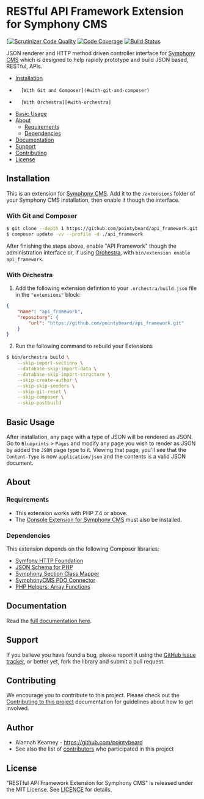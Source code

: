 # RESTful API Framework Extension for Symphony CMS

[[![Scrutinizer Code Quality](https://scrutinizer-ci.com/g/pointybeard/api_framework/badges/quality-score.png?b=master)](https://scrutinizer-ci.com/g/pointybeard/api_framework/?branch=master)
[![Code Coverage](https://scrutinizer-ci.com/g/pointybeard/api_framework/badges/coverage.png?b=master)](https://scrutinizer-ci.com/g/pointybeard/api_framework/?branch=master)
[![Build Status](https://scrutinizer-ci.com/g/pointybeard/api_framework/badges/build.png?b=master)](https://scrutinizer-ci.com/g/pointybeard/api_framework/build-status/master)

JSON renderer and HTTP method driven controller interface for [Symphony CMS][ext-Symphony CMS] which is designed to help rapidly prototype and build JSON based, RESTful, APIs.

-   [Installation](#installation)
-       [With Git and Composer](#with-git-and-composer)
-       [With Orchestra][#with-orchestra]
-   [Basic Usage](#basic-usage)
-   [About](#about)
    -   [Requirements](#dependencies)
    -   [Dependencies](#dependencies)
-   [Documentation](#documentation)
-   [Support](#support)
-   [Contributing](#contributing)
-   [License](#license)

## Installation

This is an extension for [Symphony CMS][ext-Symphony CMS]. Add it to the `/extensions` folder of your Symphony CMS installation, then enable it though the interface.

### With Git and Composer

```bash
$ git clone --depth 1 https://github.com/pointybeard/api_framework.git api_framework
$ composer update -vv --profile -d ./api_framework
```
After finishing the steps above, enable "API Framework" though the administration interface or, if using [Orchestra][ext-Orchestra], with `bin/extension enable api_framework`.

### With Orchestra

1. Add the following extension defintion to your `.orchestra/build.json` file in the `"extensions"` block:

```json
{
    "name": "api_framework",
    "repository": {
        "url": "https://github.com/pointybeard/api_framework.git"
    }
}
```

2. Run the following command to rebuild your Extensions

```bash
$ bin/orchestra build \
    --skip-import-sections \
    --database-skip-import-data \
    --database-skip-import-structure \
    --skip-create-author \
    --skip-skip-seeders \
    --skip-git-reset \
    --skip-composer \
    --skip-postbuild
```

## Basic Usage

After installation, any page with a type of JSON will be rendered as JSON. Go to `Blueprints` > `Pages` and modify any page you wish to render as JSON by added the `JSON` page type to it. Viewing that page, you'll see that the `Content-Type` is now `application/json` and the contents is a valid JSON document.


## About

### Requirements

- This extension works with PHP 7.4 or above.
- The [Console Extension for Symphony CMS][req-console] must also be installed.

### Dependencies

This extension depends on the following Composer libraries:

-   [Symfony HTTP Foundation](https://github.com/symfony/http-foundation)
-   [JSON Schema for PHP](https://github.com/justinrainbow/json-schema)
-   [Symphony Section Class Mapper](https://github.com/pointybeard/symphony-classmapper)
-   [SymphonyCMS PDO Connector](https://github.com/pointybeard/symphony-pdo)
-   [PHP Helpers: Array Functions](https://github.com/pointybeard/helpers-functions-arrays)

## Documentation

Read the [full documentation here][ext-docs].

## Support

If you believe you have found a bug, please report it using the [GitHub issue tracker][ext-issues],
or better yet, fork the library and submit a pull request.

## Contributing

We encourage you to contribute to this project. Please check out the [Contributing to this project][doc-CONTRIBUTING] documentation for guidelines about how to get involved.

## Author
-   Alannah Kearney - https://github.com/pointybeard
-   See also the list of [contributors][ext-contributor] who participated in this project

## License
"RESTful API Framework Extension for Symphony CMS" is released under the MIT License. See [LICENCE][doc-LICENCE] for details.

[doc-CONTRIBUTING]: https://github.com/pointybeard/api_framework/blob/master/CONTRIBUTING.md
[doc-LICENCE]: http://www.opensource.org/licenses/MIT
[req-console]: https://github.com/pointybeard/console
[ext-issues]: https://github.com/pointybeard/api_framework/issues
[ext-Symphony CMS]: http://getsymphony.com
[ext-Orchestra]: https://github.com/pointybeard/orchestra
[ext-contributor]: https://github.com/pointybeard/api_framework/contributors
[ext-docs]: https://github.com/pointybeard/api_framework/blob/master/.docs/toc.md
